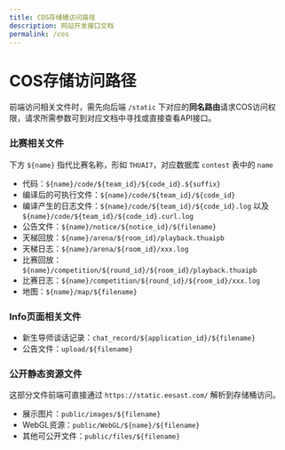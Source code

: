 ```yaml
---
title: COS存储桶访问路径
description: 网站开发接口文档
permalink: /cos
---
```


# COS存储访问路径

前端访问相关文件时，需先向后端 `/static` 下对应的**同名路由**请求COS访问权限，请求所需参数可到对应文档中寻找或直接查看API接口。

### 比赛相关文件

下方 `${name}` 指代比赛名称，形如 `THUAI7`，对应数据库 `contest` 表中的 `name`

- 代码：`${name}/code/${team_id}/${code_id}.${suffix}`
- 编译后的可执行文件：`${name}/code/${team_id}/${code_id}`
- 编译产生的日志文件：`${name}/code/${team_id}/${code_id}.log` 以及 `${name}/code/${team_id}/${code_id}.curl.log`
- 公告文件：`${name}/notice/${notice_id}/${filename}`
- 天梯回放：`${name}/arena/${room_id}/playback.thuaipb`
- 天梯日志：`${name}/arena/${room_id}/xxx.log`
- 比赛回放：`${name}/competition/${round_id}/${room_id}/playback.thuaipb`
- 比赛日志：`${name}/competition/${round_id}/${room_id}/xxx.log`
- 地图：`${name}/map/${filename}`

### Info页面相关文件

- 新生导师谈话记录：`chat_record/${application_id}/${filename}`
- 公告文件：`upload/${filename}`

### 公开静态资源文件

这部分文件前端可直接通过 `https://static.eesast.com/` 解析到存储桶访问。

- 展示图片：`public/images/${filename}`
- WebGL资源：`public/WebGL/${name}/${filename}`
- 其他可公开文件：`public/files/${filename}`

